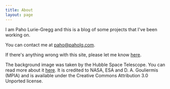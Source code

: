 ```yaml
---
title: About
layout: page
---
```


I am Paho Lurie-Gregg and this is a blog of some projects that I've been working on.

You can contact me at <paho@paholg.com>.

If there's anything wrong with this site, please let me know
[here](https://github.com/paholg/paholg.github.io).


The background image was taken by the Hubble Space Telescope. You can read more about it
[here](http://www.spacetelescope.org/news/heic0607/). It is credited to NASA, ESA and
D. A. Gouliermis (MPIA) and is available under the Creative Commons Attribution 3.0
Unported license.
